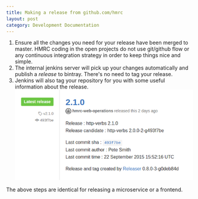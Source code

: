 ```yaml
---
title: Making a release from github.com/hmrc
layout: post
category: Development Documentation
---
```


1. Ensure all the changes you need for your release have been merged to master. HMRC coding in the open projects do not use git/github flow or any continuous integration strategy in order to keep things nice and simple.
2. The internal jenkins server will pick up your changes automatically and publish a *release* to bintray. There's no need to tag your release.
3. Jenkins will also tag your repository for you with some useful information about the release.
  ![Latest release](/images/howto-create-release/latest-release.png)<br>

The above steps are identical for releasing a microservice or a frontend.
